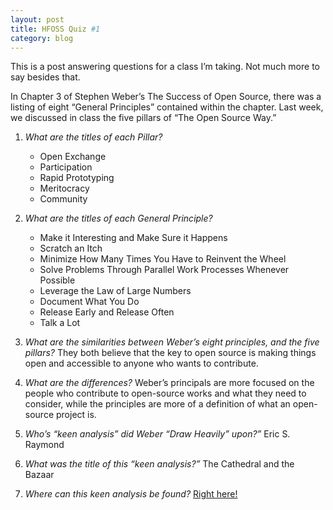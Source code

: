 ```yaml
---
layout: post
title: HFOSS Quiz #1
category: blog
---
```


This is a post answering questions for a class I’m taking. Not much more to say besides that.

<!--READMORE-->

In Chapter 3 of Stephen Weber’s The Success of Open Source, there was a listing of eight “General Principles” contained within the chapter. Last week, we discussed in class the five pillars of “The Open Source Way.”

1.	*What are the titles of each Pillar?*
	+	Open Exchange
	+	Participation
	+	Rapid Prototyping
	+	Meritocracy
	+	Community

2.	*What are the titles of each General Principle?*
	+	Make it Interesting and Make Sure it Happens
	+	Scratch an Itch
	+	Minimize How Many Times You Have to Reinvent the Wheel
	+	Solve Problems Through Parallel Work Processes Whenever Possible
	+	Leverage the Law of Large Numbers
	+	Document What You Do
	+	Release Early and Release Often
	+	Talk a Lot

3.	*What are the similarities between Weber’s eight principles, and the five pillars?*
	They both believe that the key to open source is making things open and accessible to anyone who wants to contribute.

4.	*What are the differences?*
	Weber’s principals are more focused on the people who contribute to open-source works and what they need to consider, while the principles are more of a definition of what an open-source project is.
5.	*Who’s “keen analysis” did Weber “Draw Heavily” upon?”*
	Eric S. Raymond
6.	*What was the title of this “keen analysis?”*
	The Cathedral and the Bazaar
7.	*Where can this keen analysis be found?*
	[Right here!](http://www.catb.org/esr/writings/cathedral-bazaar/cathedral-bazaar/)
